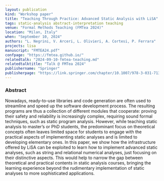 ```yaml
---
layout: publication
kind: "Workshop paper"
title: "Teaching Through Practice: Advanced Static Analysis with LiSA"
tags: static-analysis abstract-interpretation teaching
venue: "Formal Methods Teaching (FMTea 2024)"
location: "Milan, Italy"
when: "September 10, 2024"
authors: "L. Negrini, V. Arceri, L. Olivieri, A. Cortesi, P. Ferrara"
projects: lisa
manuscript: "FMTEA24.pdf"
confpage: "https://fmtea.github.io/"
relatedtalk: "2024-09-10-fmtea-teaching.md"
relatedtalktitle: "Talk @ FMTea 2024"
publishername: "Springer"
publisherpage: "https://link.springer.com/chapter/10.1007/978-3-031-71379-8_3"
---
```


### Abstract

Nowadays, ready-to-use libraries and code generation are often used to streamline and speed up the software development process. The resulting programs are thus a collection of different modules that cooperate: proving their safety and reliability is increasingly complex, requiring sound formal techniques, such as static program analysis. However, while teaching static analysis to master’s or PhD students, the predominant focus on theoretical concepts often leaves limited space for students to engage with the practical aspects of implementing static analyses and is limited to developing elementary ones. In this paper, we show how the infrastructure offered by LiSA can be exploited to learn how to implement advanced static analyses, such as string and relational numerical analyses, just focusing on their distinctive aspects. This would help to narrow the gap between theoretical and practical contents in static analysis courses, bringing the learning experience beyond the rudimentary implementation of static analyses to more sophisticated applications.
